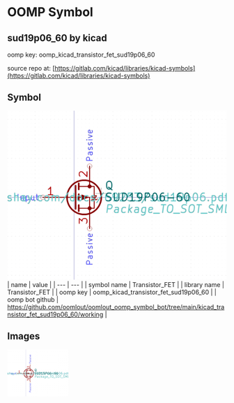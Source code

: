 # OOMP Symbol  
## sud19p06_60  by kicad  
  
oomp key: oomp_kicad_transistor_fet_sud19p06_60  
  
source repo at: [https://gitlab.com/kicad/libraries/kicad-symbols](https://gitlab.com/kicad/libraries/kicad-symbols)  
## Symbol  
  
[![working.png](working_600.png)](working.png)  
| name | value | 
| --- | --- | 
| symbol name | Transistor_FET | 
| library name | Transistor_FET | 
| oomp key | oomp_kicad_transistor_fet_sud19p06_60 | 
| oomp bot github | https://github.com/oomlout/oomlout_oomp_symbol_bot/tree/main/kicad_transistor_fet_sud19p06_60/working | 
## Images  
  
[![working.png](working_140.png)](working.png)  
